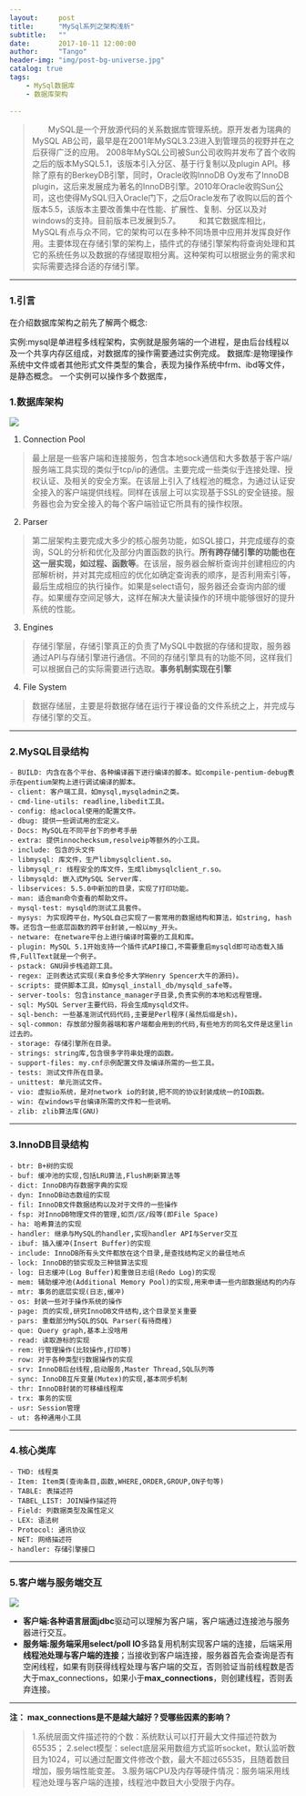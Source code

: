 ```yaml
---
layout:     post
title:      "MySql系列之架构浅析"
subtitle:   ""
date:       2017-10-11 12:00:00
author:     "Tango"
header-img: "img/post-bg-universe.jpg"
catalog: true
tags:   
    - MySql数据库 
    - 数据库架构
    
---
```



> 　　MySQL是一个开放源代码的关系数据库管理系统。原开发者为瑞典的MySQL AB公司，最早是在2001年MySQL3.23进入到管理员的视野并在之后获得广泛的应用。 2008年MySQL公司被Sun公司收购并发布了首个收购之后的版本MySQL5.1，该版本引入分区、基于行复制以及plugin API。移除了原有的BerkeyDB引擎，同时，Oracle收购InnoDB Oy发布了InnoDB plugin，这后来发展成为著名的InnoDB引擎。2010年Oracle收购Sun公司，这也使得MySQL归入Oracle门下，之后Oracle发布了收购以后的首个版本5.5，该版本主要改善集中在性能、扩展性、复制、分区以及对windows的支持。目前版本已发展到5.7。
  　　和其它数据库相比，MySQL有点与众不同，它的架构可以在多种不同场景中应用并发挥良好作用。主要体现在存储引擎的架构上，插件式的存储引擎架构将查询处理和其它的系统任务以及数据的存储提取相分离。这种架构可以根据业务的需求和实际需要选择合适的存储引擎。

---
### 1.引言
在介绍数据库架构之前先了解两个概念:

实例:mysql是单进程多线程架构，实例就是服务端的一个进程，是由后台线程以及一个共享内存区组成，对数据库的操作需要通过实例完成。
数据库:是物理操作系统中文件或者其他形式文件类型的集合，表现为操作系统中frm、ibd等文件，是静态概念。
一个实例可以操作多个数据库，

### 1.数据库架构


![](/img/in-post/mysql/post-mysql-structs.jpg)


 1. Connection Pool
>最上层是一些客户端和连接服务，包含本地sock通信和大多数基于客户端/服务端工具实现的类似于tcp/ip的通信。主要完成一些类似于连接处理、授权认证、及相关的安全方案。在该层上引入了线程池的概念，为通过认证安全接入的客户端提供线程。同样在该层上可以实现基于SSL的安全链接。服务器也会为安全接入的每个客户端验证它所具有的操作权限。 
>

 2. Parser  
>第二层架构主要完成大多少的核心服务功能，如SQL接口，并完成缓存的查询，SQL的分析和优化及部分内置函数的执行。**所有跨存储引擎的功能也在这一层实现，如过程、函数等**。在该层，服务器会解析查询并创建相应的内部解析树，并对其完成相应的优化如确定查询表的顺序，是否利用索引等，最后生成相应的执行操作。如果是select语句，服务器还会查询内部的缓存。如果缓存空间足够大，这样在解决大量读操作的环境中能够很好的提升系统的性能。
>  

 3. Engines
>存储引擎层，存储引擎真正的负责了MySQL中数据的存储和提取，服务器通过API与存储引擎进行通信。不同的存储引擎具有的功能不同，这样我们可以根据自己的实际需要进行选取。**事务机制实现在引擎**
 >

 4. File System
>数据存储层，主要是将数据存储在运行于裸设备的文件系统之上，并完成与存储引擎的交互。
>
 
---
### 2.MySQL目录结构
```
- BUILD: 内含在各个平台、各种编译器下进行编译的脚本。如compile-pentium-debug表示在pentium架构上进行调试编译的脚本。
- client: 客户端工具，如mysql,mysqladmin之类。
- cmd-line-utils: readline,libedit工具。
- config: 给aclocal使用的配置文件。
- dbug: 提供一些调试用的宏定义。
- Docs: MySQL在不同平台下的参考手册
- extra: 提供innochecksum,resolveip等额外的小工具。
- include: 包含的头文件
- libmysql: 库文件，生产libmysqlclient.so。
- libmysql_r: 线程安全的库文件，生成libmysqlclient_r.so。
- libmysqld: 嵌入式MySQL Server库.
- libservices: 5.5.0中新加的目录，实现了打印功能。
- man: 适合man命令查看的帮助文件。
- mysql-test: mysqld的测试工具套件。
- mysys: 为实现跨平台，MySQL自己实现了一套常用的数据结构和算法，如string, hash等。还包含一些底层函数的跨平台封装,一般以my_开头。
- netware: 在netware平台上进行编译时需要的工具和库。
- plugin: MySQL 5.1开始支持一个插件式API接口,不需要重启mysqld即可动态载入插件,FullText就是一个例子。
- pstack: GNU异步栈追踪工具。
- regex: 正则表达式实现(来自多伦多大学Henry Spencer大牛的源码)。
- scripts: 提供脚本工具，如mysql_install_db/mysqld_safe等。
- server-tools: 包含instance_manager子目录,负责实例的本地和远程管理。
- sql: MySQL Server主要代码，将会生成mysqld文件。
- sql-bench: 一些基准测试代码代码,主要是Perl程序(虽然后缀是sh)。
- sql-common: 存放部分服务器端和客户端都会用到的代码,有些地方的同名文件是这里lin过去的。
- storage: 存储引擎所在目录。
- strings: string库,包含很多字符串处理的函数。
- support-files: my.cnf示例配置文件及编译所需的一些工具。
- tests: 测试文件所在目录。
- unittest: 单元测试文件。
- vio: 虚拟io系统，是对network io的封装,把不同的协议封装成统一的IO函数。
- win: 在windows平台编译所需的文件和一些说明。
- zlib: zlib算法库(GNU)
```
---
### 3.InnoDB目录结构
```
- btr: B+树的实现
- buf: 缓冲池的实现,包括LRU算法,Flush刷新算法等
- dict: InnoDB内存数据字典的实现
- dyn: InnoDB动态数组的实现
- fil: InnoDB文件数据结构以及对于文件的一些操作
- fsp: 对InnoDB物理文件的管理,如页/区/段等(即File Space)
- ha: 哈希算法的实现
- handler: 继承与MySQL的handler,实现handler API与Server交互
- ibuf: 插入缓冲(Insert Buffer)的实现
- include: InnoDB所有头文件都放在这个目录,是查找结构定义的最佳地点
- lock: InnoDB的锁实现及三种锁算法实现
- log: 日志缓冲(Log Buffer)和重做日志组(Redo Log)的实现
- mem: 辅助缓冲池(Additional Memory Pool)的实现,用来申请一些内部数据结构的内存
- mtr: 事务的底层实现(日志,缓冲)
- os: 封装一些对于操作系统的操作
- page: 页的实现,研究InnoDB文件结构,这个目录至关重要
- pars: 重载部分MySQL的SQL Parser(有待商榷)
- que: Query graph,基本上没啥用
- read: 读取游标的实现
- rem: 行管理操作(比较操作,打印等)
- row: 对于各种类型行数据操作的实现
- srv: InnoDB后台线程,启动服务,Master Thread,SQL队列等
- sync: InnoDB互斥变量(Mutex)的实现,基本同步机制
- thr: InnoDB封装的可移植线程库
- trx: 事务的实现
- usr: Session管理
- ut: 各种通用小工具
```
---
### 4.核心类库
```
- THD: 线程类
- Item: Item类(查询条目,函数,WHERE,ORDER,GROUP,ON子句等)
- TABLE: 表描述符
- TABEL_LIST: JOIN操作描述符
- Field: 列数据类型及属性定义
- LEX: 语法树
- Protocol: 通讯协议
- NET: 网络描述符
- handler: 存储引擎接口
```

---
### 5.客户端与服务端交互


![](/img/in-post/mysql/post-mysql-client-server.jpg)

 - **客户端:**各种语言层面**jdbc**驱动可以理解为客户端，客户端通过连接池与服务器进行交互。  
 - **服务端:**服务端采用**select/poll IO**多路复用机制实现客户端的连接，后端采用**线程池处理与客户端的连接**；当接收到客户端连接，服务器首先会查询是否有空闲线程，如果有则获得线程处理与客户端的交互，否则验证当前线程数是否大于max\_connections，如果小于**max_connections**，则创建线程，否则丢弃连接。  

---
**注： max_connections是不是越大越好？受哪些因素的影响？**  

> 1.系统层面文件描述符的个数：系统默认可以打开最大文件描述符数为 65535；
> 2.select模型：select底层采用数组方式监听socket，默认监听数目为1024，可以通过配置文件修改个数，最大不超过65535，且随着数目增加，服务端性能变差。
> 3.服务端CPU及内存等硬件情况：服务端采用线程池处理与客户端的连接，线程池中数目大小受限于内存。

